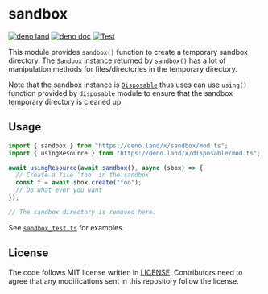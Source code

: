 # sandbox

[![deno land](http://img.shields.io/badge/available%20on-deno.land/x-lightgrey.svg?logo=deno)](https://deno.land/x/sandbox)
[![deno doc](https://doc.deno.land/badge.svg)](https://doc.deno.land/https/deno.land/x/sandbox/mod.ts)
[![Test](https://github.com/lambdalisue/deno-sandbox/workflows/Test/badge.svg)](https://github.com/lambdalisue/deno-sandbox/actions?query=workflow%3ATest)

This module provides `sandbox()` function to create a temporary sandbox
directory. The `Sandbox` instance returned by `sandbox()` has a lot of
manipulation methods for files/directories in the temporary directory.

Note that the sandbox instance is [`Disposable`](https://deno.land/x/disposable)
thus uses can use `using()` function provided by `disposable` module to ensure
that the sandbox temporary directory is cleaned up.

## Usage

```typescript
import { sandbox } from "https://deno.land/x/sandbox/mod.ts";
import { usingResource } from "https://deno.land/x/disposable/mod.ts";

await usingResource(await sandbox(), async (sbox) => {
  // Create a file 'foo' in the sandbox
  const f = await sbox.create("foo");
  // Do what ever you want
});

// The sandbox directory is removed here.
```

See [`sandbox_test.ts`](./sandbox_test.ts) for examples.

## License

The code follows MIT license written in [LICENSE](./LICENSE). Contributors need
to agree that any modifications sent in this repository follow the license.

